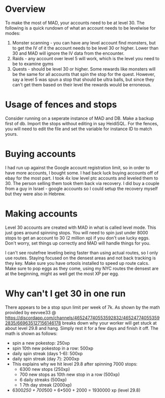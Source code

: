 # Overview

To make the most of MAD, your accounts need to be at level 30.  The following is a quick rundown of what an account needs to be levelwise for modes:

1. Monster scanning - you can have any level account find monsters, but to get the IV of it the account needs to be level 30 or higher.  Lower than 30 and MAD will ignore the IV data from the encounter.
2. Raids - any account over level 5 will work, which is the level you need to be to examine gyms
3. Quests - should be level 30 or higher.  Some rewards like monsters will be the same for all accounts that spin the stop for the quest.  However, say a level 5 was spun a stop that should be ultra balls, but since they can't get them based on their level the rewards would be erroneous.

# Usage of fences and stops

Consider running on a seperate instance of MAD and DB.  Make a backup first of db.  Import the stops without editing in say HeidiSQL.  For the fences, you will need to edit the file and set the variable for instance ID to match yours.

# Buying accounts

I had run up against the Google account registration limit, so in order to have more accounts, I bought some.  I had back luck buying accounts off of ebay for the most part.  I took 4x low level ptc accounts and leveled them to 30.  The person selling them took them back via recovery.  I did buy a couple from a guy in Israel - google accounts so I could setup the recovery myself but they were also in Hebrew.

# Making accounts

Level 30 accounts are created with MAD in what is called level mode.  This just goes around spinning stops.  You will need to spin just under 8000 stops to get an account to 30 (2 million xp) if you don't use lucky eggs.  Don't worry, set things up correctly and MAD will handle things for you.

I can't see routefree leveling being faster than using actual routes, so I only use routes.  Staying focused on the densest areas and not back tracking is they key.  Make sure you have ortools installed to speed up route calcs.  Make sure to pop eggs as they come, using my NYC routes the densest are at the beginning, might as well get the most XP per egg.

# Why can't I get 30 in one run

There appears to be a stop spun limit per week of 7k.  As shown by the math provided by eevvee33 @ https://discordapp.com/channels/465247740553592832/465247740553592835/669635127156146178 breaks down why your worker will get stuck at about level 29.8 and hang.  Simply rest it for a few days and finish it off.  The math is shown as follows:

* spin a new pokestop: 250xp
* spin 10th new pokestop in a row: 500xp
* daily spin streak (days 1-6): 500xp
* daily spin streak (day 7): 2000xp
* This explains why we hit level 29.8 after spinning 7000 stops:
  * 6300 new stops (250xp)
  * 700 new stops as 10th new stop in a row (500xp)
  * 6 daily streaks (500xp)
  * 1 7th day streak (2000xp)
* 6300*250 + 700*500 + 6*500 + 2000 = 1930000 xp (level 29.8)
